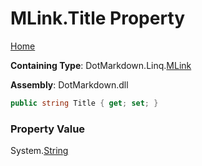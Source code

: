 <a name="_top"></a>

# MLink\.Title Property

[Home](../../../../README.md#_top)

**Containing Type**: DotMarkdown\.Linq\.[MLink](../README.md#_top)

**Assembly**: DotMarkdown\.dll

```csharp
public string Title { get; set; }
```

### Property Value

System\.[String](https://docs.microsoft.com/en-us/dotnet/api/system.string)

